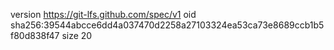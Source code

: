 version https://git-lfs.github.com/spec/v1
oid sha256:39544abcce6dd4a037470d2258a27103324ea53ca73e8689ccb1b5f80d838f47
size 20
